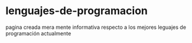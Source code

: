 # lenguajes-de-programacion
pagina creada mera mente informativa respecto a los mejores leguajes de programación actualmente
